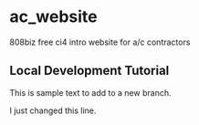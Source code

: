 # ac_website
808biz free ci4 intro website for a/c contractors

## Local Development Tutorial
This is sample text to add to a new branch.

I just changed this line.
